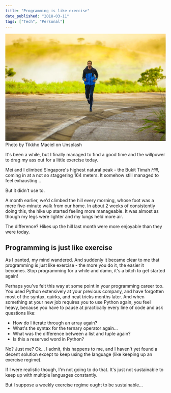 ```yaml
---
title: "Programming is like exercise"
date_published: "2018-03-11"
tags: ["Tech", "Personal"]
---
```


![exercise](images/tikkho-maciel-72251-unsplash-1024x683.jpg) Photo by Tikkho Maciel on Unsplash

It's been a while, but I finally managed to find a good time and the willpower to drag my ass out for a little exercise today.

Mei and I climbed Singapore's highest natural peak - the Bukit Timah _Hill_, coming in at a not so staggering 164 meters. It somehow still managed to feel exhausting...

But it didn't use to.

A month earlier, we'd climbed the hill every morning, whose foot was a mere five-minute walk from our home. In about 2 weeks of consistently doing this, the hike up started feeling more manageable. It was almost as though my legs were lighter and my lungs held more air.

The difference? Hikes up the hill last month were more enjoyable than they were today.

## Programming is just like exercise

As I panted, my mind wandered. And suddenly it became clear to me that programming is just like exercise - the more you do it, the easier it becomes. Stop programming for a while and damn, it's a bitch to get started again!

Perhaps you've felt this way at some point in your programming career too. You used Python extensively at your previous company, and have forgotten most of the syntax, quirks, and neat tricks months later. And when something at your new job requires you to use Python again, you feel heavy, because you have to pause at practically every line of code and ask questions like:

- How do I iterate through an array again?
- What's the syntax for the ternary operator again...
- What was the difference between a list and tuple again?
- Is this a reserved word in Python?

No? Just me? Ok... I admit, this happens to me, and I haven't yet found a decent solution except to keep using the language (like keeping up an exercise regime).

If I were realistic though, I'm not going to do that. It's just not sustainable to keep up with multiple languages constantly.

But I suppose a weekly exercise regime ought to be sustainable...
